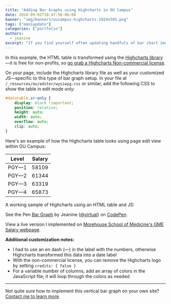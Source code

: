 ```yaml
---
title: "Adding Bar Graphs using Highcharts in OU Campus"
date: 2018-09-02T18:47:58-06:00
banner: "img/banners/oucampus-highcharts-1024x585.png"
tags: ["omniupdate"]
categories: ["portfolio"]
authors:
  - jeanine
excerpt: "If you find yourself often updating handfuls of bar chart images, look into this solution to save you time and to help deliver your information more semantically. Using the Highcharts JS library, OU Campus users can now easily modify the bar chart data as needed."
---
```


In this example, the HTML table is transformed using the [Highcharts library](https://www.highcharts.com/products/highcharts/)—it is free for non-profits, so [go grab a Highcharts Non-commercial license](https://shop.highsoft.com/highcharts/).

On your page, include the Highcharts library file as well as your customized JS—specific to this type of bar graph setup. In your file at `/_resources/ou/editor/wysiwyg.css` or similar, add the following CSS to show the table in edit mode only:

```css
#datatable.sr-only {
    display: block !important;
    position: relative;
    height: auto;
    width: auto;
    overflow: auto;
    clip: auto;
}
```

Here's an example of how the Highcharts table looks using page edit view within OU Campus:

Level    | Salary
--------|------
PGY—1     | 58109
PGY—2     | 61344
PGY—3     | 63319
PGY—4     | 65873 

A working sample of Highcharts using an HTML table and JS:

<p data-height="265" data-theme-id="0" data-slug-hash="yqYbJx" data-default-tab="html,result" data-user="virtual" data-pen-title="Bar Graph" class="codepen">See the Pen <a href="https://codepen.io/virtual/pen/yqYbJx/">Bar Graph</a> by Jeanine (<a href="https://codepen.io/virtual">@virtual</a>) on <a href="https://codepen.io">CodePen</a>.</p>
<script async src="https://static.codepen.io/assets/embed/ei.js"></script>

View a live version I implemented on [Morehouse School of Medicine's GME Salary webpage](http://www.msm.edu/Education/GME/OBGYNResidencyProgram/SalaryandBenefits.php).

__Additional customization notes:__

- I had to use an en dash (—) in the label with the numbers, otherwise Highcharts transformed this data into a date label
- With the non-commercial license, you can remove the Highcharts logo by setting `credits: { false }`
- For a variable number of columns, add an array of colors in the JavaScript file; it will loop through the colors as needed

----

Not quite sure how to implement this vertical bar graph on your own site? <a href="/contact/">Contact me to learn more</a>.